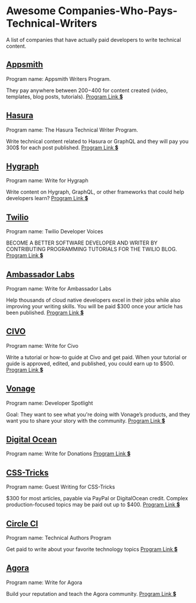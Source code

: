 # Awesome Companies-Who-Pays-Technical-Writers


A list of companies that have actually paid developers to write technical content.

## [Appsmith](https://www.appsmith.com/)
Program name: Appsmith Writers Program.

They pay anywhere between $200-$400 for content created (video, templates, blog posts, tutorials).
[Program Link 💲](https://www.appsmith.com/blog/launching-the-appsmith-writers-program?)

## [Hasura](https://hasura.io/)
Program name: The Hasura Technical Writer Program.

Write technical content related to Hasura or GraphQL and they will pay you 300$ for each post published.
[Program Link 💲](https://hasura.io/blog/the-hasura-technical-writer-program/)

## [Hygraph](https://hygraph.com/)
Program name: Write for Hygraph

Write content on Hygraph, GraphQL, or other frameworks that could help developers learn?
[Program Link 💲](https://hygraph.com/write-for-hygraph)

## [Twilio](https://www.twilio.com/)
Program name: Twilio Developer Voices

BECOME A BETTER SOFTWARE DEVELOPER AND WRITER BY CONTRIBUTING PROGRAMMING TUTORIALS FOR THE TWILIO BLOG.
[Program Link 💲](https://www.twilio.com/voices)

## [Ambassador Labs](https://www.getambassador.io/)
Program name: Write for Ambassador Labs

Help thousands of cloud native developers excel in their jobs while also improving your writing skills. 
You will be paid $300 once your article has been published.
[Program Link 💲](https://www.getambassador.io/write-for-us/)

## [CIVO](https://www.civo.com/)
Program name: Write for Civo 

Write a tutorial or how-to guide at Civo and get paid. When your tutorial or guide is approved, edited, and published, you could earn up to $500.
[Program Link 💲](https://www.civo.com/write-for-us)

## [Vonage](https://learn.vonage.com/)
Program name: Developer Spotlight

Goal: They want to see what you're doing with Vonage’s products, and they want you to share your story with the community.
[Program Link 💲](https://learn.vonage.com/spotlight/)
 
 ## [Digital Ocean](https://learn.vonage.com/)
 Program name: Write for Donations
 [Program Link 💲](https://www.digitalocean.com/community/pages/write-for-digitalocean)
 
  ## [CSS-Tricks](https://css-tricks.com/)
 Program name: Guest Writing for CSS-Tricks 
 
 $300 for most articles, payable via PayPal or DigitalOcean credit. Complex production-focused topics may be paid out up to $400. 
 [Program Link 💲](https://css-tricks.com/guest-writing-for-css-tricks/)
 
 ## [Circle CI](https://circleci.com/)
 Program name: Technical Authors Program 
 
 Get paid to write about your favorite technology topics
 [Program Link 💲](https://circleci.com/blog/technical-authors-program/)
 
 ## [Agora](https://www.agora.io/en/)
 Program name: Write for Agora  
 
 Build your reputation and teach the Agora community.
 [Program Link 💲](https://www.agora.io/en/agora-content-contributors/)
 
 



